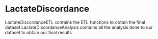 # LactateDiscordance

LactateDiscordanceETL contains the ETL functions to obtain the final dataset
LactateDiscordanceAnalysis contains all the analysis done to our dataset to obtain our final results
